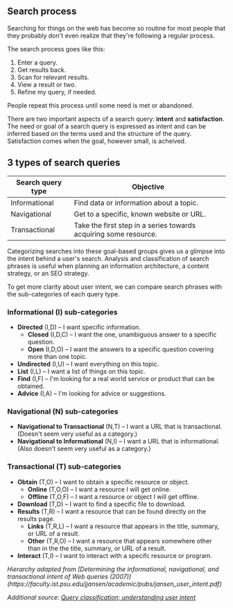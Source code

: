 ## Search process
Searching for things on the web has become so routine for most people that they probably don't even realize that they're following a regular process.

The search process goes like this:

1. Enter a query.
2. Get results back.
3. Scan for relevant results.
4. View a result or two.
5. Refine my query, if needed.

People repeat this process until some need is met or abandoned.

There are two important aspects of a search query: **intent** and **satisfaction**. The need or goal of a search query is expressed as intent and can be inferred based on the terms used and the structure of the query. Satisfaction comes when the goal, however small, is acheived.

## 3 types of search queries

| Search query type | Objective |
|-----|-----|
| Informational | Find data or information about a topic. |
| Navigational | Get to a specific, known website or URL. |
| Transactional | Take the first step in a series towards acquiring some resource. |

Categorizing searches into these goal-based groups gives us a glimpse into the intent behind a user's search. Analysis and classification of search phrases is useful when planning an information architecture, a content strategy, or an SEO strategy.

To get more clarity about user intent, we can compare search phrases with the sub-categories of each query type.

### Informational (I) sub-categories

- **Directed** (I,D) – I want specific information.
	- **Closed** (I,D,C) – I want the one, unambiguous answer to a specific question.
	- **Open** (I,D,O) – I want the answers to a specific question covering more than one topic.
- **Undirected** (I,U) – I want everything on this topic.
- **List** (I,L) – I want a list of things on this topic.
- **Find** (I,F) – I'm looking for a real world service or product that can be obtained.
- **Advice** (I,A) – I'm looking for advice or suggestions.


### Navigational (N) sub-categories

- **Navigational to Transactional** (N,T) – I want a URL that is transactional. (Doesn't seem very useful as a category.)
- **Navigational to Informational** (N,I) – I want a URL that is informational. (Also doesn't seem very useful as a category.)


### Transactional (T) sub-categories

- **Obtain** (T,O) – I want to obtain a specific resource or object.
	- **Online** (T,O,O) – I want a resource I will get online.
	- **Offline** (T,O,F) – I want a resource or object I will get offline.
- **Download** (T,D) – I want to find a specific file to download.
- **Results** (T,R) – I want a resource that can be found directly on the results page.
	- **Links** (T,R,L) – I want a resource that appears in the title, summary, or URL of a result.
	- **Other** (T,R,O) – I want a resource that appears somewhere other than in the the title, summary, or URL of a result.
- **Interact** (T,I) – I want to interact with a specifc resource or program.

<cite>
Hierarchy adapted from [Determining the informational, navigational, and transactional intent of Web queries (2007)](https://faculty.ist.psu.edu/jjansen/academic/pubs/jansen_user_intent.pdf)
</cite>

<cite>Additional source: [Query classification; understanding user intent](http://vervedevelopments.com/Blog/query-classification-understanding-user-intent.html)</cite>